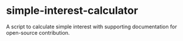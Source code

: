 # simple-interest-calculator
A script to calculate simple interest with supporting documentation for open-source contribution.
